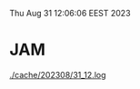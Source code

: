 Thu Aug 31 12:06:06 EEST 2023
# JAM
<a href='./cache/202308/31_12.log'>./cache/202308/31_12.log</a>

